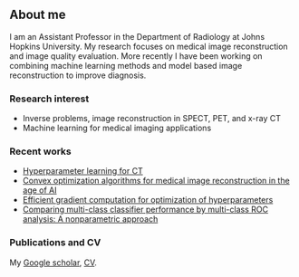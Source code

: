 ## About me

I am an Assistant Professor in the Department of Radiology at Johns Hopkins University.  My research focuses on medical image reconstruction and image quality evaluation. More recently I have been working on combining machine learning methods and model based image reconstruction to improve diagnosis.


### Research interest

- Inverse problems, image reconstruction in SPECT, PET, and x-ray CT
- Machine learning for medical imaging applications

### Recent works

- [Hyperparameter learning for CT](https://github.com/jingyanxu/Patient-specific_hyperparameter_learning_CT)
- [Convex optimization algorithms for medical image reconstruction in the age of AI](https://doi.org/10.1088/1361-6560/ac3842)
- [Efficient gradient computation for optimization of hyperparameters](https://doi.org/10.1088/1361-6560/ac4442)
- [Comparing multi-class classifier performance by multi-class ROC analysis: A nonparametric approach](https://doi.org/10.1016/j.neucom.2024.127520)
  
### Publications and CV

My [Google scholar](https://scholar.google.com/citations?user=ZTHZDoAAAAAJ&hl=en), [CV](https://jingyanxu.github.io/CV-jxu-2024.pdf).
